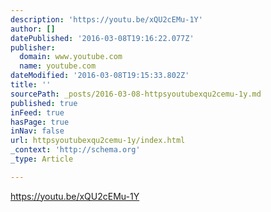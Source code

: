 ```yaml
---
description: 'https://youtu.be/xQU2cEMu-1Y'
author: []
datePublished: '2016-03-08T19:16:22.077Z'
publisher:
  domain: www.youtube.com
  name: youtube.com
dateModified: '2016-03-08T19:15:33.802Z'
title: ''
sourcePath: _posts/2016-03-08-httpsyoutubexqu2cemu-1y.md
published: true
inFeed: true
hasPage: true
inNav: false
url: httpsyoutubexqu2cemu-1y/index.html
_context: 'http://schema.org'
_type: Article

---
```

https://youtu.be/xQU2cEMu-1Y